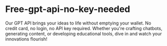 # Free-gpt-api-no-key-needed
Our GPT API brings your ideas to life without emptying your wallet. No credit card, no login, no API key required. Whether you're crafting chatbots, generating content, or developing educational tools, dive in and watch your innovations flourish!
